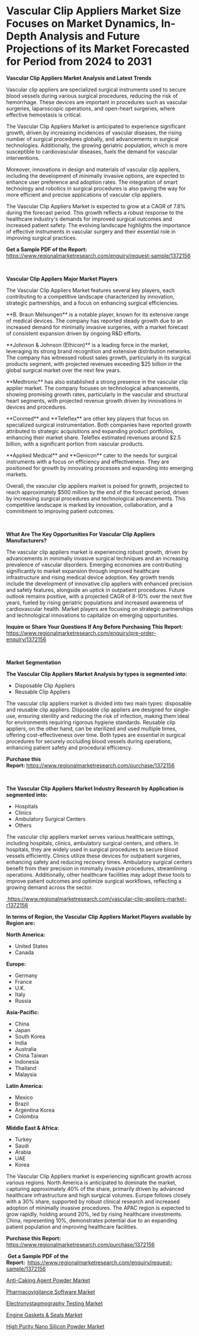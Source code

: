 <p><h1>Vascular Clip Appliers Market Size Focuses on Market Dynamics, In-Depth Analysis and Future Projections of its Market Forecasted for Period from 2024 to 2031</h1></p><p><strong>Vascular Clip Appliers Market Analysis and Latest Trends</strong></p>
<p><p>Vascular clip appliers are specialized surgical instruments used to secure blood vessels during various surgical procedures, reducing the risk of hemorrhage. These devices are important in procedures such as vascular surgeries, laparoscopic operations, and open-heart surgeries, where effective hemostasis is critical. </p><p>The Vascular Clip Appliers Market is anticipated to experience significant growth, driven by increasing incidences of vascular diseases, the rising number of surgical procedures globally, and advancements in surgical technologies. Additionally, the growing geriatric population, which is more susceptible to cardiovascular diseases, fuels the demand for vascular interventions. </p><p>Moreover, innovations in design and materials of vascular clip appliers, including the development of minimally invasive options, are expected to enhance user preference and adoption rates. The integration of smart technology and robotics in surgical procedures is also paving the way for more efficient and precise applications of vascular clip appliers. </p><p>The Vascular Clip Appliers Market is expected to grow at a CAGR of 7.8% during the forecast period. This growth reflects a robust response to the healthcare industry's demands for improved surgical outcomes and increased patient safety. The evolving landscape highlights the importance of effective instruments in vascular surgery and their essential role in improving surgical practices.</p></p>
<p><strong>Get a Sample PDF of the Report:&nbsp;</strong> <a href="https://www.regionalmarketresearch.com/enquiry/request-sample/1372156">https://www.regionalmarketresearch.com/enquiry/request-sample/1372156</a></p>
<p>&nbsp;</p>
<p><strong>Vascular Clip Appliers Major Market Players</strong></p>
<p><p>The Vascular Clip Appliers Market features several key players, each contributing to a competitive landscape characterized by innovation, strategic partnerships, and a focus on enhancing surgical efficiencies.</p><p>**B. Braun Melsungen** is a notable player, known for its extensive range of medical devices. The company has reported steady growth due to an increased demand for minimally invasive surgeries, with a market forecast of consistent expansion driven by ongoing R&D efforts.</p><p>**Johnson & Johnson (Ethicon)** is a leading force in the market, leveraging its strong brand recognition and extensive distribution networks. The company has witnessed robust sales growth, particularly in its surgical products segment, with projected revenues exceeding $25 billion in the global surgical market over the next few years.</p><p>**Medtronic** has also established a strong presence in the vascular clip applier market. The company focuses on technological advancements, showing promising growth rates, particularly in the vascular and structural heart segments, with projected revenue growth driven by innovations in devices and procedures.</p><p>**Conmed** and **Teleflex** are other key players that focus on specialized surgical instrumentation. Both companies have reported growth attributed to strategic acquisitions and expanding product portfolios, enhancing their market share. Teleflex estimated revenues around $2.5 billion, with a significant portion from vascular products.</p><p>**Applied Medical** and **Genicon** cater to the needs for surgical instruments with a focus on efficiency and effectiveness. They are positioned for growth by innovating processes and expanding into emerging markets.</p><p>Overall, the vascular clip appliers market is poised for growth, projected to reach approximately $500 million by the end of the forecast period, driven by increasing surgical procedures and technological advancements. This competitive landscape is marked by innovation, collaboration, and a commitment to improving patient outcomes.</p></p>
<p>&nbsp;</p>
<p><strong>What Are The Key Opportunities For Vascular Clip Appliers Manufacturers?</strong></p>
<p><p>The vascular clip appliers market is experiencing robust growth, driven by advancements in minimally invasive surgical techniques and an increasing prevalence of vascular disorders. Emerging economies are contributing significantly to market expansion through improved healthcare infrastructure and rising medical device adoption. Key growth trends include the development of innovative clip appliers with enhanced precision and safety features, alongside an uptick in outpatient procedures. Future outlook remains positive, with a projected CAGR of 8-10% over the next five years, fueled by rising geriatric populations and increased awareness of cardiovascular health. Market players are focusing on strategic partnerships and technological innovations to capitalize on emerging opportunities.</p></p>
<p><strong>Inquire or Share Your Questions If Any Before Purchasing This Report:</strong> <a href="https://www.regionalmarketresearch.com/enquiry/pre-order-enquiry/1372156">https://www.regionalmarketresearch.com/enquiry/pre-order-enquiry/1372156</a></p>
<p>&nbsp;</p>
<p><strong>Market Segmentation</strong></p>
<p><strong>The Vascular Clip Appliers Market Analysis by types is segmented into:</strong></p>
<p><ul><li>Disposable Clip Appliers</li><li>Reusable Clip Appliers</li></ul></p>
<p><p>The vascular clip appliers market is divided into two main types: disposable and reusable clip appliers. Disposable clip appliers are designed for single-use, ensuring sterility and reducing the risk of infection, making them ideal for environments requiring rigorous hygiene standards. Reusable clip appliers, on the other hand, can be sterilized and used multiple times, offering cost-effectiveness over time. Both types are essential in surgical procedures for securely occluding blood vessels during operations, enhancing patient safety and procedural efficiency.</p></p>
<p><strong>Purchase this Report:&nbsp;</strong><a href="https://www.regionalmarketresearch.com/purchase/1372156">https://www.regionalmarketresearch.com/purchase/1372156</a></p>
<p>&nbsp;</p>
<p><strong>The Vascular Clip Appliers Market Industry Research by Application is segmented into:</strong></p>
<p><ul><li>Hospitals</li><li>Clinics</li><li>Ambulatory Surgical Centers</li><li>Others</li></ul></p>
<p><p>The vascular clip appliers market serves various healthcare settings, including hospitals, clinics, ambulatory surgical centers, and others. In hospitals, they are widely used in surgical procedures to secure blood vessels efficiently. Clinics utilize these devices for outpatient surgeries, enhancing safety and reducing recovery times. Ambulatory surgical centers benefit from their precision in minimally invasive procedures, streamlining operations. Additionally, other healthcare facilities may adopt these tools to improve patient outcomes and optimize surgical workflows, reflecting a growing demand across the sector.</p></p>
<p><a href="https://www.regionalmarketresearch.com/vascular-clip-appliers-market-r1372156">&nbsp;https://www.regionalmarketresearch.com/vascular-clip-appliers-market-r1372156</a></p>
<p><strong>In terms of Region, the Vascular Clip Appliers Market Players available by Region are:</strong></p>
<p>
    <p> <strong> North America: </strong>
        <ul>
            <li>United States</li>
            <li>Canada</li>
        </ul>
        </p> 
    <p> <strong> Europe: </strong>
        <ul>
            <li>Germany</li>
            <li>France</li>
            <li>U.K.</li>
            <li>Italy</li>
            <li>Russia</li>
        </ul>
        </p> 
    <p> <strong> Asia-Pacific: </strong>
        <ul>
            <li>China</li>
            <li>Japan</li>
            <li>South Korea</li>
            <li>India</li>
            <li>Australia</li>
            <li>China Taiwan</li>
            <li>Indonesia</li>
            <li>Thailand</li>
            <li>Malaysia</li>
        </ul>
        </p> 
    <p> <strong> Latin America: </strong>
        <ul>
            <li>Mexico</li>
            <li>Brazil</li>
            <li>Argentina Korea</li>
            <li>Colombia</li>
        </ul>
        </p> 
    <p> <strong> Middle East & Africa: </strong>
        <ul>
            <li>Turkey</li>
            <li>Saudi</li>
            <li>Arabia</li>
            <li>UAE</li>
            <li>Korea</li>
        </ul>
    </p>
    </p>
<p><p>The Vascular Clip Appliers market is experiencing significant growth across various regions. North America is anticipated to dominate the market, capturing approximately 40% of the share, primarily driven by advanced healthcare infrastructure and high surgical volumes. Europe follows closely with a 30% share, supported by robust clinical research and increased adoption of minimally invasive procedures. The APAC region is expected to grow rapidly, holding around 20%, led by rising healthcare investments. China, representing 10%, demonstrates potential due to an expanding patient population and improving healthcare facilities.</p></p>
<p><strong>Purchase this Report: </strong><a href="https://www.regionalmarketresearch.com/purchase/1372156">https://www.regionalmarketresearch.com/purchase/1372156</a></p>
<p>&nbsp;<strong>Get a Sample PDF of the Report:&nbsp;&nbsp;</strong><a href="https://www.regionalmarketresearch.com/enquiry/request-sample/1372156">https://www.regionalmarketresearch.com/enquiry/request-sample/1372156</a></p>
<p><strong></strong></p>
<p><p><a href="https://medium.com/@janetbennett7282/anti-caking-agent-powder-industry-insights-report-analyzing-anti-caking-agent-powder-market-3903b6425241?postPublishedType=repub">Anti-Caking Agent Powder Market</a></p><p><a href="https://www.linkedin.com/pulse/how-pharmacovigilance-software-market-changing-from-2024-2031-j638c">Pharmacovigilance Software Market</a></p><p><a href="https://www.linkedin.com/pulse/analyzing-electronystagmography-testing-market-dynamics-growth-drk7c">Electronystagmography Testing Market</a></p><p><a href="https://github.com/MariaWashington76/Market-Research-Report-List-1/blob/main/engine-gaskets-seals-market.md">Engine Gaskets & Seals Market</a></p><p><a href="https://issuu.com/reportprime-2/docs/high-purity-nano-silicon-powder-mar_2d692d13eb0620">High Purity Nano Silicon Powder Market</a></p></p>